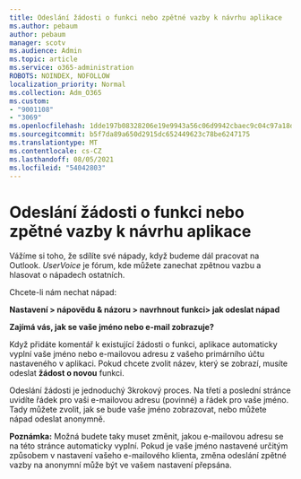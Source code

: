 ```yaml
---
title: Odeslání žádosti o funkci nebo zpětné vazby k návrhu aplikace
ms.author: pebaum
author: pebaum
manager: scotv
ms.audience: Admin
ms.topic: article
ms.service: o365-administration
ROBOTS: NOINDEX, NOFOLLOW
localization_priority: Normal
ms.collection: Adm_O365
ms.custom:
- "9001108"
- "3069"
ms.openlocfilehash: 1dde197b08328206e19e9943a56c06d9942cbaec9c04c97a18dcc821c822ff16
ms.sourcegitcommit: b5f7da89a650d2915dc652449623c78be6247175
ms.translationtype: MT
ms.contentlocale: cs-CZ
ms.lasthandoff: 08/05/2021
ms.locfileid: "54042803"
---
```

# <a name="leave-a-feature-request-or-feedback-on-app-design"></a>Odeslání žádosti o funkci nebo zpětné vazby k návrhu aplikace

Vážíme si toho, že sdílíte své nápady, když budeme dál pracovat na Outlook. *UserVoice* je fórum, kde můžete zanechat zpětnou vazbu a hlasovat o nápadech ostatních.  

Chcete-li nám nechat nápad: 

**Nastavení > nápovědu & názoru > navrhnout funkci> jak odeslat nápad** 

**Zajímá vás, jak se vaše jméno nebo e-mail zobrazuje?**

Když přidáte komentář k existující žádosti o funkci, aplikace automaticky vyplní vaše jméno nebo e-mailovou adresu z vašeho primárního účtu nastaveného v aplikaci. Pokud chcete zvolit název, který se zobrazí, musíte odeslat **žádost o novou** funkci. 

Odeslání žádosti je jednoduchý 3krokový proces. Na třetí a poslední stránce uvidíte řádek pro vaši e-mailovou adresu (povinné) a řádek pro vaše jméno. Tady můžete zvolit, jak se bude vaše jméno zobrazovat, nebo můžete nápad odeslat anonymně. 

**Poznámka:** Možná budete taky muset změnit, jakou e-mailovou adresu se na této stránce automaticky vyplní. Pokud je vaše jméno nastavené určitým způsobem v nastavení vašeho e-mailového klienta, změna odeslání zpětné vazby na anonymní může být ve vašem nastavení přepsána. 
